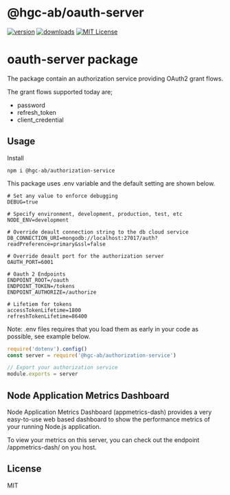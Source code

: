 # @hgc-ab/oauth-server

[![version](https://img.shields.io/npm/v/@hgc-ab/oauth-server.svg?style=flat-square)](http://npm.im/@hgc-ab/oauth-server)
[![downloads](https://img.shields.io/npm/dm/@hgc-ab/oauth-server.svg?style=flat-square)](http://npm-stat.com/charts.html?package=@hgc-ab/oauth-server&from=2020-01-22)
[![MIT License](https://img.shields.io/npm/l/@hgc-ab/oauth-server.svg?style=flat-square)](http://opensource.org/licenses/MIT)

# oauth-server package 
The package contain an authorization service providing OAuth2 grant flows.

The grant flows supported today are;
- password
- refresh_token
- client_credential

## Usage

Install

```shell script
npm i @hgc-ab/authorization-service
```

This package uses .env variable and the default setting are shown below.

```shell script
# Set any value to enforce debugging
DEBUG=true

# Specify environment, development, production, test, etc
NODE_ENV=development

# Override deault connection string to the db cloud service
DB_CONNECTION_URI=mongodb://localhost:27017/auth?readPreference=primary&ssl=false

# Override deault port for the authorization server
OAUTH_PORT=6001

# Oauth 2 Endpoints
ENDPOINT_ROOT=/oauth
ENDPOINT_TOKEN=/tokens
ENDPOINT_AUTHORIZE=/authorize

# Lifetiem for tokens
accessTokenLifetime=1800
refreshTokenLifetime=86400

```

Note: .env files requires that you load them as early in your code as possible, see example below.

```javascript
require('dotenv').config()
const server = require('@hgc-ab/authorization-service')

// Export your authorization service
module.exports = server

```

## Node Application Metrics Dashboard
Node Application Metrics Dashboard (appmetrics-dash) provides a very easy-to-use web based dashboard to show the 
performance metrics of your running Node.js application.

To view your metrics on this server, you can check out the endpoint /appmetrics-dash/ on you host.


## License
MIT
